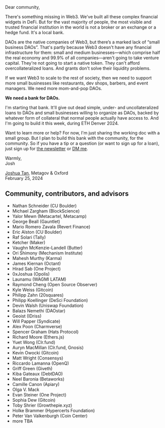 Dear community,

There's something missing in Web3. We've built all these complex financial widgets in DeFi. But for the vast majority of people, the most visible and trusted financial institution in the world is not a broker or an exchange or a hedge fund. It's a local bank.

DAOs are the native companies of Web3, but there’s a marked lack of “small business DAOs”. That's partly because Web3 doesn't have any financial infrastructure for them: small and medium businesses—which comprise half the real economy and 99.9% of all companies—aren't going to take venture capital. They're not going to start a native token. They can't afford overcollateralized loans. And grants don't solve their liquidity problems.

If we want Web3 to scale to the rest of society, then we need to support more small businesses like restaurants, dev shops, barbers, and event managers. We need more mom-and-pop DAOs.

**We need a bank for DAOs.**

I'm starting that bank. It'll give out dead simple, under- and uncollateralized loans to DAOs and small businesses willing to organize as DAOs, backed by whatever form of collateral that normal people actually have access to. And I'm going to build it this week, during ETH Denver 2024. <!-- Almost all loans in crypto are overcollateralized due to lack of reputation or recourse, but overcollateralized loans are designed for trading and don't fit the needs of a typical SMB. We get around the reputation and recourse questions by (1) focusing narrowly on DAOs, (2) building in community with key DAOs and stakeholders, and (3) leveraging emerging DAO patterns around governance, reputation, and attestations. -->

Want to learn more or help? For now, I'm just sharing the working doc with a small group. But I plan to build this bank with the community, for the community. So if you have a tip or a question (or want to sign up for a loan), just sign up for [the newsletter](https://joshua.community/) or [DM me](https://twitter.com/joshuaztan).

Warmly,\
Josh

[Joshua Tan](https://joshuatan.com/research), Metagov & Oxford\
February 25, 2024

## Community, contributors, and advisors
- Nathan Schneider (CU Boulder) <!-- talked with first on February 25, 2024 -->
- Michael Zargham (BlockScience) <!-- February 25, 2024 -->
- Yalor Mewn (Metacartel, Metacamp) <!-- February 25, 2024 -->
- George Beall (Gauntlet) <!-- February 25, 2024 -->
- Mario Romero Zavala (Revert Finance) <!-- February 25, 2024 -->
- Eric Alston (CU Boulder) <!-- February 26, 2024 -->
- Raf Solari (Tally) <!-- February 26, 2024 -->
- Ketcher (Maker) <!-- February 26, 2024 -->
- Vaughn McKenzie-Landell (Butter) <!-- February 26, 2024 -->
- Ori Shimony (Mechanism Institute) <!-- February 26, 2024 -->
- Mahesh Murthy (Karma) <!-- February 27, 2024 -->
- James Kiernan (Octant) <!-- February 27, 2024 -->
- Hirad Sab (One Project) <!-- February 27, 2024 -->
- 0xJoshua (Opolis) <!-- February 28, 2024 -->
- Launamu (WAGMI LATAM) <!-- February 28, 2024 -->
- Raymond Cheng (Open Source Observer) <!-- February 28, 2024 -->
- Kyle Weiss (Gitcoin) <!-- February 28, 2024 -->
- Philipp Zahn (20squares) <!-- February 29, 2024 -->
- Philipp Koellinger (DeSci Foundation) <!-- February 29, 2024 --> 
- Devin Walsh (Uniswap Foundation) <!-- February 29, 2024 -->
- Balazs Nemethi (DAOstar) <!-- March 1, 2024 -->
- Geoist (IDriss) <!-- March 1, 2024 -->
- Will Papper (Syndicate) <!-- March 1, 2024 -->
- Alex Poon (Charmverse) <!-- March 1, 2024 -->
- Spencer Graham (Hats Protocol) <!-- March 1, 2024 -->
- Richard Moore (Ethers.js) <!-- March 1, 2024 -->
- Yuet Wong (Clr.fund) <!-- March 1, 2024 -->
- Auryn MacMillan (Clr.fund, Gnosis) <!-- March 1, 2024 -->
- Kevin Owocki (Gitcoin) <!-- March 1, 2024 -->
- Matt Wright (Consensys) <!-- March 1, 2024 -->
- Riccardo Lamanna (OpenQ) <!-- March 2, 2024 -->
- Griff Green (Giveth) <!-- March 3, 2024 -->
- Kiba Gateaux (DebtDAO) <!-- March 5, 2024 -->
- Neel Baronia (Betaworks) <!-- March 13, 2024 -->
- Camille Canon (Apiary) <!-- March 27, 2024 -->
- Olga V. Mack <!-- April 10, 2024 -->
- Evan Steiner (One Project) <!-- April 13, 2024 -->
- Sophia Dew (Gitcoin) <!-- April 14, 2024 -->
- Toby Shrier (Growthepie.xyz) <!-- April 14, 2024 -->
- Holke Brammer (Hypercerts Foundation) <!-- April 15, 2024 -->
- Peter Van Valkenburgh (Coin Center) <!-- April 17, 2024 -->
- more TBA
